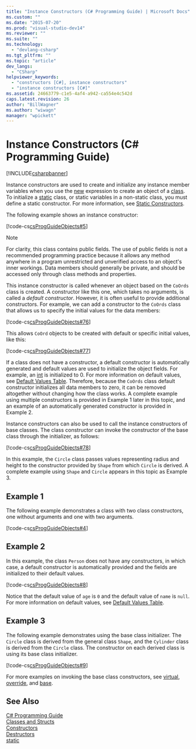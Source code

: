 ```yaml
---
title: "Instance Constructors (C# Programming Guide) | Microsoft Docs"
ms.custom: ""
ms.date: "2015-07-20"
ms.prod: "visual-studio-dev14"
ms.reviewer: ""
ms.suite: ""
ms.technology: 
  - "devlang-csharp"
ms.tgt_pltfrm: ""
ms.topic: "article"
dev_langs: 
  - "CSharp"
helpviewer_keywords: 
  - "constructors [C#], instance constructors"
  - "instance constructors [C#]"
ms.assetid: 24663779-c1e5-4af4-a942-ca554e4c542d
caps.latest.revision: 26
author: "BillWagner"
ms.author: "wiwagn"
manager: "wpickett"
---
```

# Instance Constructors (C# Programming Guide)
[!INCLUDE[csharpbanner](../../../csharp/includes/csharpbanner.md)]

Instance constructors are used to create and initialize any instance member variables when you use the [new](../../../csharp/language-reference/keywords/new.md) expression to create an object of a [class](../../../csharp/language-reference/keywords/class.md). To initialize a [static](../../../csharp/language-reference/keywords/static.md) class, or static variables in a non-static class, you must define a static constructor. For more information, see [Static Constructors](../../../csharp/programming-guide/classes-and-structs/static-constructors.md).  
  
 The following example shows an instance constructor:  
  
 [!code-cs[csProgGuideObjects#5](../../../csharp/programming-guide/classes-and-structs/codesnippet/csharp/instance-constructors_1.cs)]  
  
> [!NOTE]
>  For clarity, this class contains public fields. The use of public fields is not a recommended programming practice because it allows any method anywhere in a program unrestricted and unverified access to an object's inner workings. Data members should generally be private, and should be accessed only through class methods and properties.  
  
 This instance constructor is called whenever an object based on the `CoOrds` class is created. A constructor like this one, which takes no arguments, is called a *default constructor*. However, it is often useful to provide additional constructors. For example, we can add a constructor to the `CoOrds` class that allows us to specify the initial values for the data members:  
  
 [!code-cs[csProgGuideObjects#76](../../../csharp/programming-guide/classes-and-structs/codesnippet/csharp/instance-constructors_2.cs)]  
  
 This allows `CoOrd` objects to be created with default or specific initial values, like this:  
  
 [!code-cs[csProgGuideObjects#77](../../../csharp/programming-guide/classes-and-structs/codesnippet/csharp/instance-constructors_3.cs)]  
  
 If a class does not have a constructor, a default constructor is automatically generated and default values are used to initialize the object fields. For example, an [int](../../../csharp/language-reference/keywords/int.md) is initialized to 0. For more information on default values, see [Default Values Table](../../../csharp/language-reference/keywords/default-values-table.md). Therefore, because the `CoOrds` class default constructor initializes all data members to zero, it can be removed altogether without changing how the class works. A complete example using multiple constructors is provided in Example 1 later in this topic, and an example of an automatically generated constructor is provided in Example 2.  
  
 Instance constructors can also be used to call the instance constructors of base classes. The class constructor can invoke the constructor of the base class through the initializer, as follows:  
  
 [!code-cs[csProgGuideObjects#78](../../../csharp/programming-guide/classes-and-structs/codesnippet/csharp/instance-constructors_4.cs)]  
  
 In this example, the `Circle` class passes values representing radius and height to the constructor provided by `Shape` from which `Circle` is derived. A complete example using `Shape` and `Circle` appears in this topic as Example 3.  
  
## Example 1  
 The following example demonstrates a class with two class constructors, one without arguments and one with two arguments.  
  
 [!code-cs[csProgGuideObjects#4](../../../csharp/programming-guide/classes-and-structs/codesnippet/csharp/instance-constructors_5.cs)]  
  
## Example 2  
 In this example, the class `Person` does not have any constructors, in which case, a default constructor is automatically provided and the fields are initialized to their default values.  
  
 [!code-cs[csProgGuideObjects#8](../../../csharp/programming-guide/classes-and-structs/codesnippet/csharp/instance-constructors_6.cs)]  
  
 Notice that the default value of `age` is `0` and the default value of `name` is `null`. For more information on default values, see [Default Values Table](../../../csharp/language-reference/keywords/default-values-table.md).  
  
## Example 3  
 The following example demonstrates using the base class initializer. The `Circle` class is derived from the general class `Shape`, and the `Cylinder` class is derived from the `Circle` class. The constructor on each derived class is using its base class initializer.  
  
 [!code-cs[csProgGuideObjects#9](../../../csharp/programming-guide/classes-and-structs/codesnippet/csharp/instance-constructors_7.cs)]  
  
 For more examples on invoking the base class constructors, see [virtual](../../../csharp/language-reference/keywords/virtual.md), [override](../../../csharp/language-reference/keywords/override.md), and [base](../../../csharp/language-reference/keywords/base.md).  
  
## See Also  
 [C# Programming Guide](../../../csharp/programming-guide/index.md)   
 [Classes and Structs](../../../csharp/programming-guide/classes-and-structs/index.md)   
 [Constructors](../../../csharp/programming-guide/classes-and-structs/constructors.md)   
 [Destructors](../../../csharp/programming-guide/classes-and-structs/destructors.md)   
 [static](../../../csharp/language-reference/keywords/static.md)